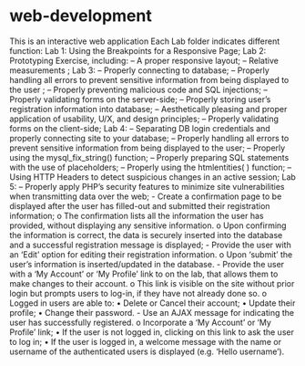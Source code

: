 # web-development
This is an interactive web application
Each Lab folder indicates different function:
  Lab 1: Using the Breakpoints for a Responsive Page;
  Lab 2: Prototyping Exercise, including:
        – A proper responsive layout;
        – Relative measurements ;
  Lab 3: 
        – Properly connecting to database;
        – Properly handling all errors to prevent sensitive information from being displayed to the user ;
        – Properly preventing malicious code and SQL injections;
        – Properly validating forms on the server-side;
        – Properly storing user’s registration information into database;
        – Aesthetically pleasing and proper application of usability, U/X, and design principles;
        – Properly validating forms on the client-side;
  Lab 4:
        – Separating DB login credentials and properly connecting site to your database;
        – Properly handling all errors to prevent sensitive information from being displayed to the user;
        – Properly using the mysql_fix_string() function;
        – Properly preparing SQL statements with the use of placeholders;
        – Properly using the htmlentities( ) function;
        – Using HTTP Headers to detect suspicious changes in an active session;
  Lab 5: 
        – Properly apply PHP’s security features to minimize site vulnerabilities when transmitting data over the web;
        - Create a confirmation page to be displayed after the user has filled-out and submitted their registration information;
              o The confirmation lists all the information the user has provided, without displaying any sensitive information.
              o Upon confirming the information is correct, the data is securely inserted into the database and a successful registration message is displayed;
        - Provide the user with an ‘Edit’ option for editing their registration information. 
              o Upon ‘submit’ the user’s information is inserted/updated in the database.
        - Provide the user with a ‘My Account’ or ‘My Profile’ link to on the lab, that allows them to make changes to their account.
              o This link is visible on the site without prior login but prompts users to log-in, if they have not already done so.
              o Logged in users are able to:
                  • Delete or Cancel their account; 
                  • Update their profile; 
                  • Change their password. 
         - Use an AJAX message for indicating the user has successfully registered. 
              o Incorporate a ‘My Account’ or ‘My Profile’ link;
                  • If the user is not logged in, clicking on this link to ask the user to log in;
                  • If the user is logged in, a welcome message with the name or username of the authenticated users is displayed (e.g. ‘Hello username’).
             
